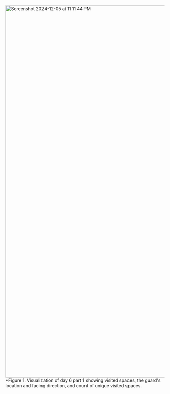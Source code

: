 <img width="1172" alt="Screenshot 2024-12-05 at 11 11 44 PM" src="https://github.com/user-attachments/assets/03207e14-2cc3-4862-ba2a-112196cc984c">
*Figure 1. Visualization of day 6 part 1 showing visited spaces, the guard's location and facing direction, and count of unique visited spaces.
